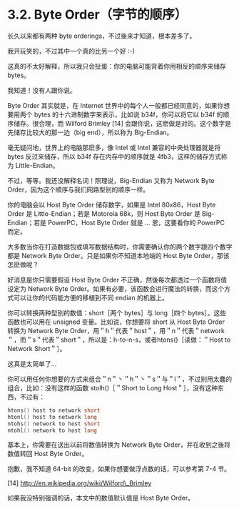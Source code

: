 # 3.2. Byte Order（字节的顺序）

长久以来都有两种 byte orderings，不过後来才知道，根本差多了。

我开玩笑的，不过其中一个真的比另一个好 :-)

这真的不太好解释，所以我只会扯蛋：你的电脑可能背着你用相反的顺序来储存 bytes。

我知道！没有人跟你说。

Byte Order 其实就是，在 Internet 世界中的每个人一般都已经同意的，如果你想要用两个 bytes 的十六进制数字来表示，比如说 b34f，你可以将它以 b34f 的顺序储存。很合理，而 Wilford Brimley \[14] 会跟你说，这麽做是对的。这个数字是先储存比较大的那一边（big end），所以称为 Big-Endian。

毫无疑问地，世界上的电脑那麽多，像 Intel 或 Intel 兼容的中央处理器就是将 bytes 反过来储存，所以 b34f 存在内存中的顺序就是 4fb3，这样的储存方式称为 Little-Endian。

不过，等等。我还没解释名词！照理说，Big-Endian 又称为 Network Byte Order，因为这个顺序与我们网路型别的顺序一样。

你的电脑会以 Host Byte Order 储存数字，如果是 Intel 80x86，Host Byte Order 是 Little-Endian；若是 Motorola 68k，则 Host Byte Order 是 Big-Endian；若是 PowerPC，Host Byte Order 就是 … 恩，这要看你的 PowerPC 而定。

大多数当你在打造数据包或填写数据结构时，你需要确认你的两个数字跟四个数字都是 Network Byte Order。只是如果你不知道本地端的 Host Byte Order，那该怎麽做呢？

好消息是你只需要假设 Host Byte Order 不正确，然後每次都透过一个函数将值设定为 Network Byte Order。如果有必要，该函数会进行魔法的转换，而这个方式可以让你的代码能方便的移植到不同 endian 的机器上。

你可以转换两种型别的数值：short［两个 bytes］与 long［四个 bytes］。这些函数也可以用在 unsigned 变量。比如说，你想要将 short 从 Host Byte Order 转换为 Network Byte Order，用＂h＂代表＂host＂，用＂n＂代表＂network＂，而＂s＂代表＂short＂，所以是：h-to-n-s，或者htons()［读做：＂Host to Network Short＂］。

这真是太简单了…

你可以用任何你想要的方式来组合＂n＂丶＂h＂丶＂s＂与＂l＂，不过别用太蠢的组合，比如：没有这样的函数 stolh()［＂Short to Long Host＂］，没有这种东西，不过有：

```c
htons() host to network short
htonl() host to network long
ntohs() network to host short
ntohl() network to host long
```

基本上，你需要在送出以前将数值转换为 Network Byte Order，并在收到之後将数值转回 Host Byte Order。

抱歉，我不知道 64-bit 的改变，如果你想要做浮点数的话，可以参考第 7-4 节。

\[14] http://en.wikipedia.org/wiki/Wilford\_Brimley

如果我没特别强调的话，本文中的数值默认值是 Host Byte Order。

